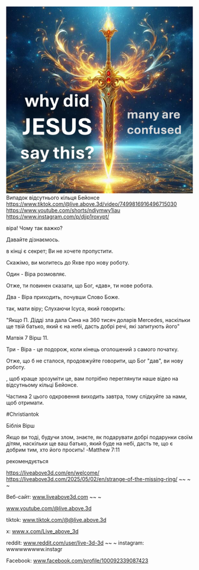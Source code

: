 ![Video cover image](../cover.jpg)
Випадок відсутнього кільця Бейонсе
https://www.tiktok.com/@live.above.3d/video/7499816916496715030
https://www.youtube.com/shorts/ndiymwy1iau
https://www.instagram.com/p/djjp1roxypt/

віра! Чому так важко?

Давайте дізнаємось.

в кінці є секрет; Ви не хочете пропустити.

Скажімо, ви молитесь до Яхве про нову роботу.

Один - Віра розмовляє.

Отже, ти повинен сказати, що Бог, «дав», ти нове робота.

Два - Віра приходить, почувши Слово Боже.

так, мати віру; Слухаючи Ісуса, який говорить:

"Якщо П. Дідді зла дала Сина на 360 тисяч доларів Mercedes, наскільки ще твій батько, який є на небі, дасть добрі речі, які запитують його"

Матвія 7 Вірш 11.

Три - Віра - це подорож, коли кінець оголошений з самого початку.

Отже, що б не сталося, продовжуйте говорити, що Бог "дав", ви нову роботу.

, щоб краще зрозуміти це, вам потрібно переглянути наше відео на відсутньому кільці Бейонсе.

Частина 2 цього одкровення виходить завтра, тому слідкуйте за нами, щоб отримати.


#Christiantok


Біблія Вірш

Якщо ви тоді, будучи злом, знаєте, як подарувати добрі подарунки своїм дітям, наскільки ще ваш батько, який буде на небі, дасть те, що є добрим тим, хто його просить! -Matthew 7:11


рекомендується

https://liveabove3d.com/en/welcome/
https://liveabove3d.com/2025/05/02/en/strange-of-the-missing-ring/ ~~ ~ ~


Веб-сайт: www.liveabove3d.com ~~ ~

www.youtube.com/@live.above.3d

tiktok: www.tiktok.com/@@live.above.3d

x: www.x.com/Live_above_3d

reddit: www.reddit.com/user/live-3d-3d ~~ ~ instagram: wwwwwwwww.instagr

Facebook: www.facebook.com/profile/100092339087423

